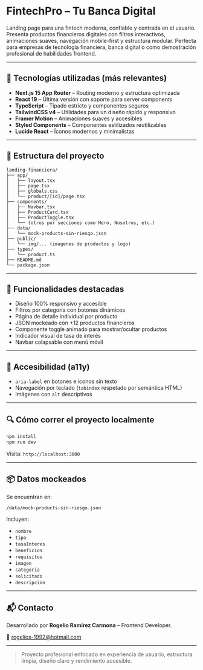 # FintechPro – Tu Banca Digital

Landing page para una fintech moderna, confiable y centrada en el usuario. Presenta productos financieros digitales con filtros interactivos, animaciones suaves, navegación mobile-first y estructura modular. Perfecta para empresas de tecnología financiera, banca digital o como demostración profesional de habilidades frontend.

---

## 🚀 Tecnologías utilizadas (más relevantes)

- **Next.js 15 App Router** – Routing moderno y estructura optimizada
- **React 19** – Última versión con soporte para server components
- **TypeScript** – Tipado estricto y componentes seguros
- **TailwindCSS v4** – Utilidades para un diseño rápido y responsivo
- **Framer Motion** – Animaciones suaves y accesibles
- **Styled Components** – Componentes estilizados reutilizables
- **Lucide React** – Íconos modernos y minimalistas

---

## 📁 Estructura del proyecto

```
landing-financiera/
├── app/
│   ├── layout.tsx
│   ├── page.tsx
│   ├── globals.css
│   └── product/[id]/page.tsx
├── components/
│   ├── Navbar.tsx
│   ├── ProductCard.tsx
│   ├── ProductToggle.tsx
│   └── (otros por secciones como Hero, Nosotros, etc.)
├── data/
│   └── mock-products-sin-riesgo.json
├── public/
│   └── img/... (imagenes de productos y logo)
├── types/
│   └── product.ts
├── README.md
└── package.json
```

---

## 🧠 Funcionalidades destacadas

- Diseño 100% responsivo y accesible
- Filtros por categoría con botones dinámicos
- Página de detalle individual por producto
- JSON mockeado con +12 productos financieros
- Componente toggle animado para mostrar/ocultar productos
- Indicador visual de tasa de interés
- Navbar colapsable con menú móvil

---

## 🧪 Accesibilidad (a11y)

- `aria-label` en botones e íconos sin texto
- Navegación por teclado (`tabindex` respetado por semántica HTML)
- Imágenes con `alt` descriptivos

---

## 🔍 Cómo correr el proyecto localmente

```bash
npm install
npm run dev
```

Visita: `http://localhost:3000`

---

## 📦 Datos mockeados

Se encuentran en:
```bash
/data/mock-products-sin-riesgo.json
```
Incluyen:
- `nombre`
- `tipo`
- `tasaInteres`
- `beneficios`
- `requisitos`
- `imagen`
- `categoria`
- `solicitado`
- `descripcion`

---

## 📬 Contacto
Desarrollado por **Rogelio Ramírez Carmona** – Frontend Developer.

📧 rogelios-1992@hotmail.com

---

> Proyecto profesional enfocado en experiencia de usuario, estructura limpia, diseño claro y rendimiento accesible.
